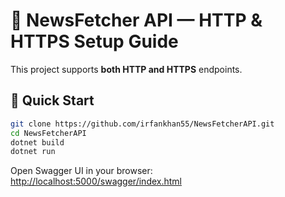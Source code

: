 # 🚀  NewsFetcher API — HTTP & HTTPS Setup Guide

This project supports **both HTTP and HTTPS** endpoints.

## 🧭 Quick Start

```bash
git clone https://github.com/irfankhan55/NewsFetcherAPI.git
cd NewsFetcherAPI
dotnet build
dotnet run
```

Open Swagger UI in your browser: [http://localhost:5000/swagger/index.html](http://localhost:5000/swagger/index.html)